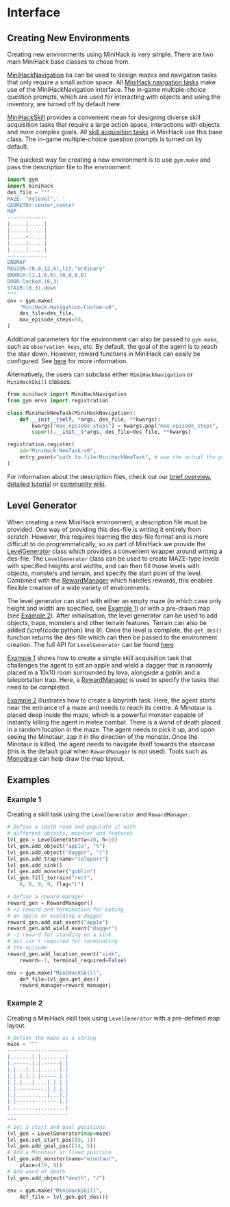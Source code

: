 # Interface

## Creating New Environments

Creating new environments using MiniHack is very simple. There are two main MiniHack base classes to chose from.

[MiniHackNavigation](https://github.com/facebookresearch/minihack/blob/master/minihack/navigation.py) ba can be used to design mazes and navigation tasks that only require a small action space. All [MiniHack navigation tasks](../envs/navigation/index) make use of the MiniHackNavigation interface. The in-game multiple-choice question prompts, which are used for interacting with objects and using the inventory, are turned off by default here.

[MiniHackSkill](https://github.com/facebookresearch/minihack/blob/master/minihack/skill.py) provides a convenient mean for designing diverse skill acquisition tasks that require a large action space, interactions with objects and more complex goals. All [skill acquisition tasks](../envs/skill/index) in MiniHack use this base class. The in-game multiple-choice question prompts is turned on by default.

The quickest way for creating a new environment is to use `gym.make` and pass the description file to the environment:
```python
import gym
import minihack
des_file = """
MAZE: "mylevel",' '
GEOMETRY:center,center
MAP
-------------
|.....|.....|
|.....|.....|
|.....+.....|
|.....|.....|
|.....|.....|
-------------
ENDMAP
REGION:(0,0,12,6),lit,"ordinary"
BRANCH:(1,1,6,6),(0,0,0,0)
DOOR:locked,(6,3)
STAIR:(8,3),down
"""
env = gym.make(
    "MiniHack-Navigation-Custom-v0",
    des_file=des_file,
    max_episode_steps=50,
)
```

Additional parameters for the environment can also be passed to `gym.make`, such as `observation_keys`, etc.
By default, the goal of the agent is to reach the stair down. However, reward functions in MiniHack can easily be configured. See [here](#reward) for more information.

Alternatively, the users can subclass either `MiniHackNavigation` or `MiniHackSkill` classes.

```python
from minihack import MiniHackNavigation
from gym.envs import registration

class MiniHackNewTask(MiniHackNavigation):
    def __init__(self, *args, des_file, **kwargs):
        kwargs["max_episode_steps"] = kwargs.pop("max_episode_steps", 1000)
        super().__init__(*args, des_file=des_file, **kwargs)

registration.register(
    id="MiniHack-NewTask-v0",
    entry_point="path.to.file:MiniHackNewTask", # use the actual the path
)
```

For information about the description files, check out our [brief overview](./des_files), [detailed tutorial](../tutorials/des_file/index) or [community wiki](https://nethackwiki.com/wiki/Des-file_format).

## Level Generator

When creating a new MiniHack environment, a description file must be provided. One way of providing this des-file is writing it entirely from scratch. However, this requires learning the des-file format and is more difficult to do programmatically, so as part of MiniHack we provide the [LevelGenerator](../api/minihack.rst) class which provides a convenient wrapper around writing a des-file. The `LevelGenerator` class can be used to create MAZE-type levels with specified heights and widths, and can then fill those levels with objects, monsters and terrain, and specify the start point of the level. Combined with the [RewardManager](#reward-manager) which handles rewards, this enables flexible creation of a wide variety of environments.

The level generator can start with either an empty maze (in which case only height and width are specified, see [Example 1](#example-1)) or with a pre-drawn map (see [Example 2](#example-2)). After initialisation, the level generator can be used to add objects, traps, monsters and other terrain features. Terrain can also be added (\cref{code:python} line 9). Once the level is complete, the `get_des()` function returns the des-file which can then be passed to the environment creation. The full API for `LevelGenerator` can be found [here](../api/minihack.rst).

[Example 1](#example-1) shows how to create a simple skill acquisition task that challenges the agent to eat an apple and wield a dagger that is randomly placed in a 10x10 room surrounded by lava, alongside a goblin and a teleportation trap. Here, a [RewardManager](./reward.html#reward-manager) is used to specify the tasks that need to be completed.

[Example 2](#example-2) illustrates how to create a labyrinth task. Here, the agent starts near the entrance of a maze and needs to reach its centre. A Minotaur is placed deep inside the maze, which is a powerful monster capable of instantly killing the agent in melee combat. There is a wand of death placed in a random location in the maze. The agent needs to pick it up, and upon seeing the Minotaur, zap it in the direction of the monster. Once the Minotaur is killed, the agent needs to navigate itself towards the staircase (this is the default goal when `RewardManager` is not used). Tools such as [Monodraw](https://monodraw.helftone.com) can help draw the map layout.

## Examples

### Example 1

Creating a skill task using the `LevelGenerator` and `RewardManager`.

```python
# Define a 10x10 room and populate it with
# different objects, monster and features
lvl_gen = LevelGenerator(w=10, h=10)
lvl_gen.add_object("apple", "%")
lvl_gen.add_object("dagger", ")")
lvl_gen.add_trap(name="teleport")
lvl_gen.add_sink()
lvl_gen.add_monster("goblin")
lvl_gen.fill_terrain("rect",
    0, 0, 9, 9, flag="L")

# Define a reward manager
reward_gen = RewardManager()
# +1 reward and termination for eating
# an apple or wielding a dagger
reward_gen.add_eat_event("apple")
reward_gen.add_wield_event("dagger")
# -1 reward for standing on a sink
# but isn't required for terminating
# the episode
reward_gen.add_location_event("sink",
    reward=-1, terminal_required=False)

env = gym.make("MiniHackSkill",
    def_file=lvl_gen.get_des()
    reward_manager=reward_manager)
```

### Example 2

Creating a MiniHack skill task using `LevelGenerator` with a pre-defined map layout.

```python
# Define the maze as a string
maze = """
--------------------
|.......|.|........|
|.-----.|.|.-----|.|
|.|...|.|.|......|.|
|.|.|.|.|.|-----.|.|
|.|.|...|....|.|.|.|
|.|.--------.|.|.|.|
|.|..........|...|.|
|.|--------------|.|
|..................|
--------------------
"""
# Set a start and goal positions
lvl_gen = LevelGenerator(map=maze)
lvl_gen.set_start_pos((9, 1))
lvl_gen.add_goal_pos((14, 5))
# Add a Minotaur at fixed position
lvl_gen.add_monster(name="minotaur",
    place=(19, 9))
# Add wand of death
lvl_gen.add_object("death", "/")

env = gym.make("MiniHackSkill",
    def_file = lvl_gen.get_des())
```